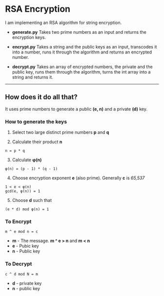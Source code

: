 # RSA Encryption

I am implementing an RSA algorithm for string encryption.

* __generate.py__ Takes two prime numbers as an input and returns the encryption keys.

* __encrypt.py__ Takes a string and the public keys as an input, transcodes it into a number, runs it through the algorithm and returns an encrypted number.

* __decrypt.py__ Takes an array of encrypted numbers, the private and the public key, runs them through the algorithm, turns the int array into a string and returns it.

---
## How does it do all that?

It uses prime numbers to generate a public __(e, n)__ and a private __(d)__ key.

### How to generate the keys

1. Select two large distinct prime numbers __p__ and __q__

2. Calculate their product __n__
```
n = p * q
```
3. Calculate __φ(n)__
```
φ(n) = (p - 1) * (q - 1)
```
4. Choose encryption exponent __e__ (also prime). Generally __c__ is _65,537_
```
1 < e < φ(n)
gcd(e, φ(n)) = 1
```
5. Choose __d__ such that
```
(e * d) mod φ(n) = 1
```

### To Encrypt
```
m ^ e mod n = c
```
* __m__ - The message. __m ^ e > n__ and __m < n__
* __e__ - Pubic key
* __n__ - Public key

### To Decrypt
```
c ^ d mod N = m
```
* __d__ - private key
* __n__ - public key
